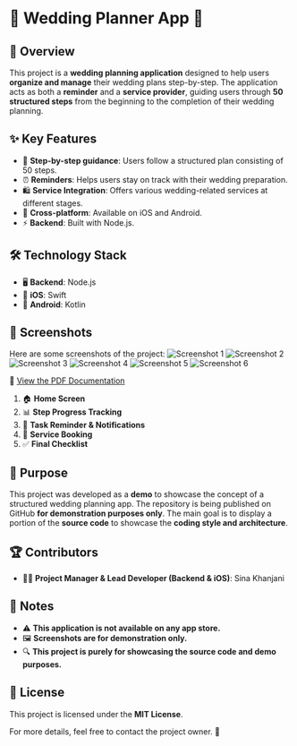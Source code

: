 # 🎉 Wedding Planner App 💍

## 🌟 Overview
This project is a **wedding planning application** designed to help users **organize and manage** their wedding plans step-by-step. The application acts as both a **reminder** and a **service provider**, guiding users through **50 structured steps** from the beginning to the completion of their wedding planning.

## ✨ Key Features
- 📌 **Step-by-step guidance**: Users follow a structured plan consisting of 50 steps.
- ⏰ **Reminders**: Helps users stay on track with their wedding preparation.
- 🛍 **Service Integration**: Offers various wedding-related services at different stages.
- 📱 **Cross-platform**: Available on iOS and Android.
- ⚡ **Backend**: Built with Node.js.

## 🛠 Technology Stack
- 🖥 **Backend**: Node.js
- 🍏 **iOS**: Swift
- 🤖 **Android**: Kotlin

## 📸 Screenshots
Here are some screenshots of the project:
![Screenshot 1](mnt/1.jpg)
![Screenshot 2](mnt/2.jpg)
![Screenshot 3](mnt/3.jpg)
![Screenshot 4](mnt/4.jpg)
![Screenshot 5](mnt/5.jpg)
![Screenshot 6](mnt/6.jpg)

📄 [View the PDF Documentation](sketck.pdf)

1. 🏠 **Home Screen**
2. 📊 **Step Progress Tracking**
3. 🔔 **Task Reminder & Notifications**
4. 🛒 **Service Booking**
5. ✅ **Final Checklist**

## 🎯 Purpose
This project was developed as a **demo** to showcase the concept of a structured wedding planning app. The repository is being published on GitHub **for demonstration purposes only**. The main goal is to display a portion of the **source code** to showcase the **coding style and architecture**.

## 🏆 Contributors
- 👨‍💻 **Project Manager & Lead Developer (Backend & iOS)**: Sina Khanjani

## 📜 Notes
- ⚠ **This application is not available on any app store.**
- 🖼 **Screenshots are for demonstration only.**
- 🔍 **This project is purely for showcasing the source code and demo purposes.**

## 📜 License
This project is licensed under the **MIT License**.

For more details, feel free to contact the project owner. 🚀

